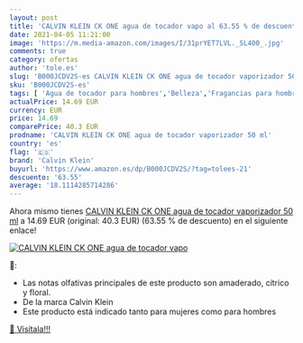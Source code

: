 ```yaml
---
layout: post
title: 'CALVIN KLEIN CK ONE agua de tocador vapo al 63.55 % de descuento'
date: 2021-04-05 11:21:00
image: 'https://m.media-amazon.com/images/I/31prYET7LVL._SL400_.jpg'
comments: true
category: ofertas
author: 'tole.es'
slug: 'B000JCDV2S-es CALVIN KLEIN CK ONE agua de tocador vaporizador 50 ml'
sku: 'B000JCDV2S-es'
tags: [ 'Agua de tocador para hombres','Belleza','Fragancias para hombres','Perfumes y fragancias','agua','calvin klein','de','tocador', ]
actualPrice: 14.69 EUR
currency: EUR
price: 14.69
comparePrice: 40.3 EUR
prodname: 'CALVIN KLEIN CK ONE agua de tocador vaporizador 50 ml'
country: 'es'
flag: '🇪🇸'
brand: 'Calvin Klein'
buyurl: 'https://www.amazon.es/dp/B000JCDV2S/?tag=tolees-21'
descuento: '63.55'
average: '18.1114285714286'
---
```


Ahora mismo tienes [CALVIN KLEIN CK ONE agua de tocador vaporizador 50 ml](https://www.amazon.es/dp/B000JCDV2S/?tag=tolees-21) a 14.69 EUR (original: 40.3 EUR) (63.55 %  de descuento) en el siguiente enlace!

[![CALVIN KLEIN CK ONE agua de tocador vapo](https://m.media-amazon.com/images/I/31prYET7LVL._SL400_.jpg)](https://www.amazon.es/dp/B000JCDV2S/?tag=tolees-21)

🔎:

- Las notas olfativas principales de este producto son amaderado, cítrico y floral.
- De la marca Calvin Klein
- Este producto está indicado tanto para mujeres como para hombres

[🛒 Visítala!!!](https://www.amazon.es/dp/B000JCDV2S/?tag=tolees-21)
